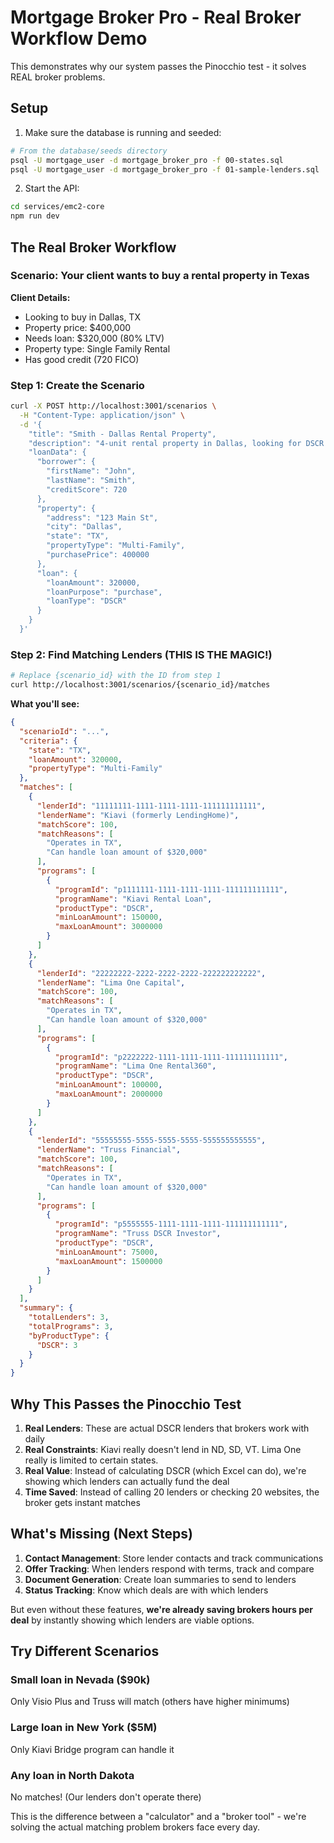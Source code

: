 # Mortgage Broker Pro - Real Broker Workflow Demo

This demonstrates why our system passes the Pinocchio test - it solves REAL broker problems.

## Setup

1. Make sure the database is running and seeded:
```bash
# From the database/seeds directory
psql -U mortgage_user -d mortgage_broker_pro -f 00-states.sql
psql -U mortgage_user -d mortgage_broker_pro -f 01-sample-lenders.sql
```

2. Start the API:
```bash
cd services/emc2-core
npm run dev
```

## The Real Broker Workflow

### Scenario: Your client wants to buy a rental property in Texas

**Client Details:**
- Looking to buy in Dallas, TX
- Property price: $400,000
- Needs loan: $320,000 (80% LTV)
- Property type: Single Family Rental
- Has good credit (720 FICO)

### Step 1: Create the Scenario

```bash
curl -X POST http://localhost:3001/scenarios \
  -H "Content-Type: application/json" \
  -d '{
    "title": "Smith - Dallas Rental Property",
    "description": "4-unit rental property in Dallas, looking for DSCR loan",
    "loanData": {
      "borrower": {
        "firstName": "John",
        "lastName": "Smith",
        "creditScore": 720
      },
      "property": {
        "address": "123 Main St",
        "city": "Dallas",
        "state": "TX",
        "propertyType": "Multi-Family",
        "purchasePrice": 400000
      },
      "loan": {
        "loanAmount": 320000,
        "loanPurpose": "purchase",
        "loanType": "DSCR"
      }
    }
  }'
```

### Step 2: Find Matching Lenders (THIS IS THE MAGIC!)

```bash
# Replace {scenario_id} with the ID from step 1
curl http://localhost:3001/scenarios/{scenario_id}/matches
```

**What you'll see:**
```json
{
  "scenarioId": "...",
  "criteria": {
    "state": "TX",
    "loanAmount": 320000,
    "propertyType": "Multi-Family"
  },
  "matches": [
    {
      "lenderId": "11111111-1111-1111-1111-111111111111",
      "lenderName": "Kiavi (formerly LendingHome)",
      "matchScore": 100,
      "matchReasons": [
        "Operates in TX",
        "Can handle loan amount of $320,000"
      ],
      "programs": [
        {
          "programId": "p1111111-1111-1111-1111-111111111111",
          "programName": "Kiavi Rental Loan",
          "productType": "DSCR",
          "minLoanAmount": 150000,
          "maxLoanAmount": 3000000
        }
      ]
    },
    {
      "lenderId": "22222222-2222-2222-2222-222222222222",
      "lenderName": "Lima One Capital",
      "matchScore": 100,
      "matchReasons": [
        "Operates in TX",
        "Can handle loan amount of $320,000"
      ],
      "programs": [
        {
          "programId": "p2222222-1111-1111-1111-111111111111",
          "programName": "Lima One Rental360",
          "productType": "DSCR",
          "minLoanAmount": 100000,
          "maxLoanAmount": 2000000
        }
      ]
    },
    {
      "lenderId": "55555555-5555-5555-5555-555555555555",
      "lenderName": "Truss Financial",
      "matchScore": 100,
      "matchReasons": [
        "Operates in TX",
        "Can handle loan amount of $320,000"
      ],
      "programs": [
        {
          "programId": "p5555555-1111-1111-1111-111111111111",
          "programName": "Truss DSCR Investor",
          "productType": "DSCR",
          "minLoanAmount": 75000,
          "maxLoanAmount": 1500000
        }
      ]
    }
  ],
  "summary": {
    "totalLenders": 3,
    "totalPrograms": 3,
    "byProductType": {
      "DSCR": 3
    }
  }
}
```

## Why This Passes the Pinocchio Test

1. **Real Lenders**: These are actual DSCR lenders that brokers work with daily
2. **Real Constraints**: Kiavi really doesn't lend in ND, SD, VT. Lima One really is limited to certain states.
3. **Real Value**: Instead of calculating DSCR (which Excel can do), we're showing which lenders can actually fund the deal
4. **Time Saved**: Instead of calling 20 lenders or checking 20 websites, the broker gets instant matches

## What's Missing (Next Steps)

1. **Contact Management**: Store lender contacts and track communications
2. **Offer Tracking**: When lenders respond with terms, track and compare
3. **Document Generation**: Create loan summaries to send to lenders
4. **Status Tracking**: Know which deals are with which lenders

But even without these features, **we're already saving brokers hours per deal** by instantly showing which lenders are viable options.

## Try Different Scenarios

### Small loan in Nevada ($90k)
Only Visio Plus and Truss will match (others have higher minimums)

### Large loan in New York ($5M)
Only Kiavi Bridge program can handle it

### Any loan in North Dakota
No matches! (Our lenders don't operate there)

This is the difference between a "calculator" and a "broker tool" - we're solving the actual matching problem brokers face every day.
